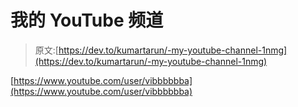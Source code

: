 # 我的 YouTube 频道

> 原文:[https://dev.to/kumartarun/-my-youtube-channel-1nmg](https://dev.to/kumartarun/-my-youtube-channel-1nmg)

[https://www.youtube.com/user/vibbbbbba](https://www.youtube.com/user/vibbbbbba)